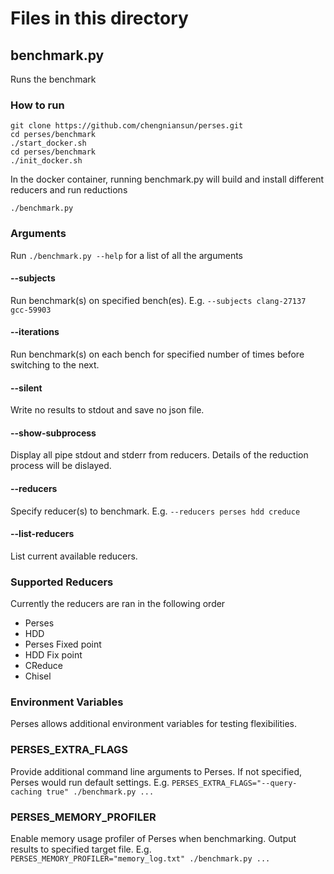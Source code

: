 # Files in this directory

## benchmark.py

Runs the benchmark 

### How to run

```shell
git clone https://github.com/chengniansun/perses.git
cd perses/benchmark
./start_docker.sh
cd perses/benchmark
./init_docker.sh
```
In the docker container, running benchmark.py will build and install different reducers and run reductions 
```shell
./benchmark.py
```

### Arguments
Run ```./benchmark.py --help``` for a list of all the arguments

#### --subjects
Run benchmark(s) on specified bench(es). E.g. ```--subjects clang-27137 gcc-59903```

#### --iterations
Run benchmark(s) on each bench for specified number of times before switching to the next.

#### --silent
Write no results to stdout and save no json file.

#### --show-subprocess
Display all pipe stdout and stderr from reducers. Details of the reduction process will be dislayed.

#### --reducers
Specify reducer(s) to benchmark. E.g. ```--reducers perses hdd creduce```

#### --list-reducers
List current available reducers.

### Supported Reducers
Currently the reducers are ran in the following order
* Perses
* HDD
* Perses Fixed point
* HDD Fix point
* CReduce
* Chisel

### Environment Variables
Perses allows additional environment variables for testing flexibilities.

### PERSES_EXTRA_FLAGS
Provide additional command line arguments to Perses. If not specified, Perses would run default settings.
E.g. ```PERSES_EXTRA_FLAGS="--query-caching true" ./benchmark.py ...```

### PERSES_MEMORY_PROFILER
Enable memory usage profiler of Perses when benchmarking. Output results to specified target file.
E.g. ```PERSES_MEMORY_PROFILER="memory_log.txt" ./benchmark.py ...```

